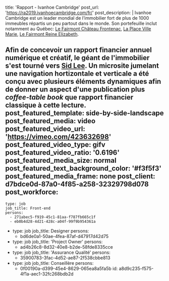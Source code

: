 title: 'Rapport - Ivanhoe Cambridge'
post_url: 'https://ra2019.ivanhoecambridge.com/fr/'
post_description: |
  Ivanhoe Cambridge est un leader mondial de l’immobilier fort de plus de 1000 immeubles répartis un peu partout dans le monde. Son portefeuille inclut notamment au&nbsp;Québec: [Le Fairmont Château Frontenac](https://www.ivanhoecambridge.com/portefeuille/?id=17174), [La Place Ville Marie](https://www.ivanhoecambridge.com/portefeuille/?id=17251), [Le Fairmont Reine Elizabeth](https://www.ivanhoecambridge.com/portefeuille/?id=17175).
  
  Afin de concevoir un rapport financier annuel numérique et créatif, le géant de l'immobilier s'est tourné vers [Sid Lee](https://sidlee.com/fr). Un microsite jumelant une navigation hortizontale et verticale a été conçu avec plusieurs éléments dynamiques afin de donner un aspect d'une publication plus <em>coffee-table book</em> que rapport financier classique à cette lecture.
post_featured_template: side-by-side-landscape
post_featured_media: video
post_featured_video_url: 'https://vimeo.com/423632698'
post_featured_video_type: gifv
post_featured_video_ratio: '0.6196'
post_featured_media_size: normal
post_featured_text_background_color: '#f3f5f3'
post_featured_media_frame: none
post_client: d7bdce0d-87a0-4f85-a258-32329798d078
post_workforce:
  -
    type: job
    job_title: Front-end
    persons:
      - 271abec5-f919-45c1-81aa-f787fb665c1f
      - eb0b4d28-4d21-428c-a04f-99f9b954361a
  -
    type: job
    job_title: Designer
    persons:
      - bd6de0a1-50ae-4fea-87af-d47917d42d75
  -
    type: job
    job_title: 'Project Owner'
    persons:
      - ad4b26c8-8d32-40e8-b2de-58fde8335cce
  -
    type: job
    job_title: 'Assurance Qualité'
    persons:
      - 35900783-3fac-4d52-ae87-2f538cbbe813
  -
    type: job
    job_title: Conseillère
    persons:
      - 0f00190a-d399-45e4-8629-065ea8a5fa5b
id: a8d9c235-f575-4f1a-aec1-32fc268bdb2d
